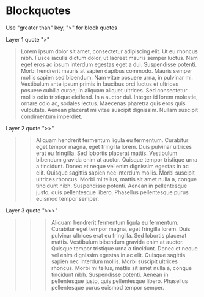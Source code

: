 # Blockquotes

Use "greater than" key, ">" for block quotes

Layer 1 quote ">"
>Lorem ipsum dolor sit amet, consectetur adipiscing elit. Ut eu rhoncus nibh. Fusce iaculis dictum dolor, ut laoreet mauris semper luctus. Nam eget eros ac ipsum interdum egestas eget a dui. Suspendisse potenti. Morbi hendrerit mauris at sapien dapibus commodo. Mauris semper mollis sapien sed bibendum. Nam vitae posuere urna, in pulvinar mi. Vestibulum ante ipsum primis in faucibus orci luctus et ultrices posuere cubilia curae; In aliquam aliquet ultrices. Sed consectetur mollis odio tristique eleifend. In a auctor dui. Integer id lorem molestie, ornare odio ac, sodales lectus. Maecenas pharetra quis eros quis vulputate. Aenean placerat mi vitae suscipit dignissim. Nullam suscipit condimentum imperdiet.

Layer 2 quote ">>"
>>Aliquam hendrerit fermentum ligula eu fermentum. Curabitur eget tempor magna, eget fringilla lorem. Duis pulvinar ultrices erat eu fringilla. Sed lobortis placerat mattis. Vestibulum bibendum gravida enim at auctor. Quisque tempor tristique urna a tincidunt. Donec et neque vel enim dignissim egestas in ac elit. Quisque sagittis sapien nec interdum mollis. Morbi suscipit ultrices rhoncus. Morbi mi tellus, mattis sit amet nulla a, congue tincidunt nibh. Suspendisse potenti. Aenean in pellentesque justo, quis pellentesque libero. Phasellus pellentesque purus euismod tempor semper.

Layer 3 quote ">>>"
>>>Aliquam hendrerit fermentum ligula eu fermentum. Curabitur eget tempor magna, eget fringilla lorem. Duis pulvinar ultrices erat eu fringilla. Sed lobortis placerat mattis. Vestibulum bibendum gravida enim at auctor. Quisque tempor tristique urna a tincidunt. Donec et neque vel enim dignissim egestas in ac elit. Quisque sagittis sapien nec interdum mollis. Morbi suscipit ultrices rhoncus. Morbi mi tellus, mattis sit amet nulla a, congue tincidunt nibh. Suspendisse potenti. Aenean in pellentesque justo, quis pellentesque libero. Phasellus pellentesque purus euismod tempor semper.